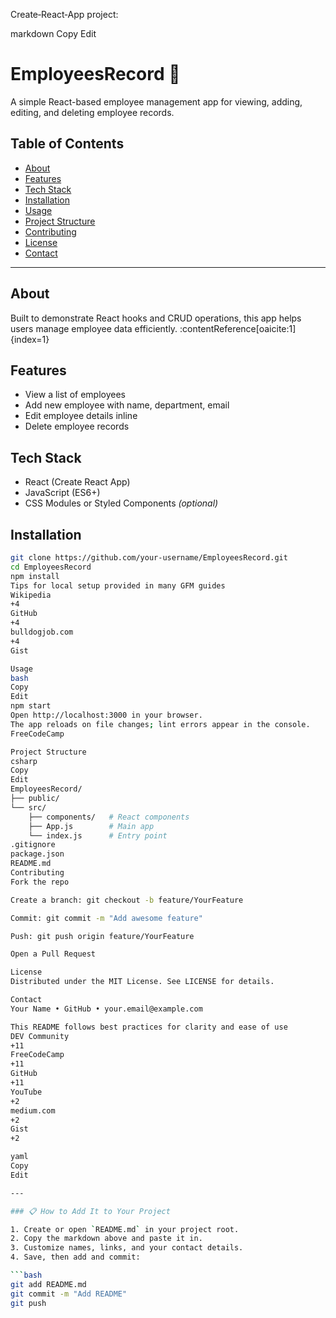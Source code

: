 Create‑React‑App project:

markdown
Copy
Edit
# EmployeesRecord 🚀

A simple React-based employee management app for viewing, adding, editing, and deleting employee records.

## Table of Contents
- [About](#about)
- [Features](#features)
- [Tech Stack](#tech-stack)
- [Installation](#installation)
- [Usage](#usage)
- [Project Structure](#project-structure)
- [Contributing](#contributing)
- [License](#license)
- [Contact](#contact)

---

## About
Built to demonstrate React hooks and CRUD operations, this app helps users manage employee data efficiently. :contentReference[oaicite:1]{index=1}

## Features
- View a list of employees  
- Add new employee with name, department, email  
- Edit employee details inline  
- Delete employee records  

## Tech Stack
- React (Create React App)  
- JavaScript (ES6+)  
- CSS Modules or Styled Components *(optional)*  

## Installation

```bash
git clone https://github.com/your-username/EmployeesRecord.git
cd EmployeesRecord
npm install
Tips for local setup provided in many GFM guides 
Wikipedia
+4
GitHub
+4
bulldogjob.com
+4
Gist

Usage
bash
Copy
Edit
npm start
Open http://localhost:3000 in your browser.
The app reloads on file changes; lint errors appear in the console. 
FreeCodeCamp

Project Structure
csharp
Copy
Edit
EmployeesRecord/
├── public/
└── src/
    ├── components/   # React components
    ├── App.js        # Main app
    └── index.js      # Entry point
.gitignore
package.json
README.md
Contributing
Fork the repo

Create a branch: git checkout -b feature/YourFeature

Commit: git commit -m "Add awesome feature"

Push: git push origin feature/YourFeature

Open a Pull Request

License
Distributed under the MIT License. See LICENSE for details.

Contact
Your Name • GitHub • your.email@example.com

This README follows best practices for clarity and ease of use 
DEV Community
+11
FreeCodeCamp
+11
GitHub
+11
YouTube
+2
medium.com
+2
Gist
+2

yaml
Copy
Edit

---

### 📋 How to Add It to Your Project

1. Create or open `README.md` in your project root.
2. Copy the markdown above and paste it in.
3. Customize names, links, and your contact details.
4. Save, then add and commit:

```bash
git add README.md
git commit -m "Add README"
git push

